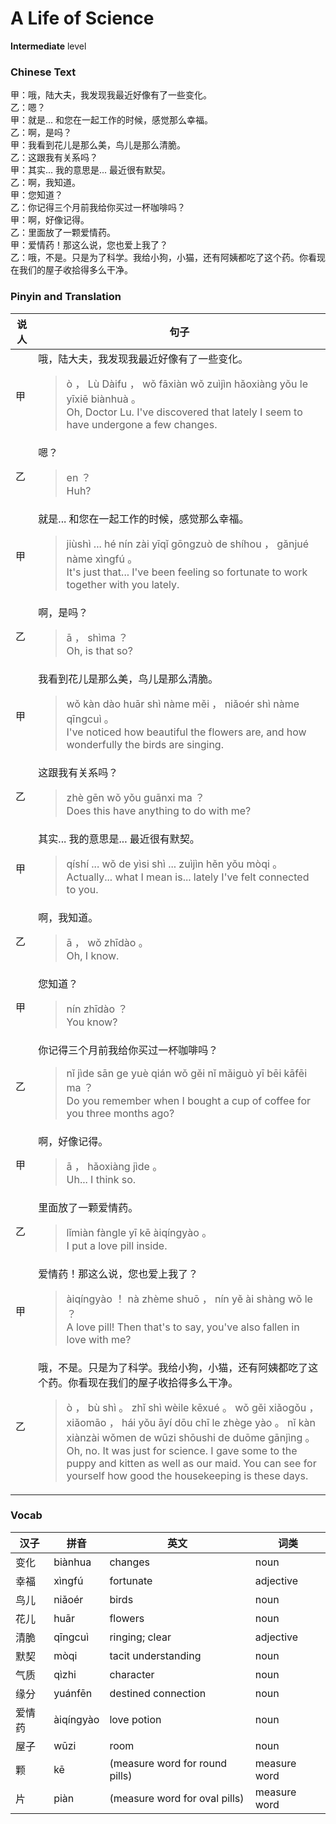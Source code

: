 # A Life of Science
**Intermediate** level
### Chinese Text
甲：哦，陆大夫，我发现我最近好像有了一些变化。<br />乙：嗯？<br />甲：就是... 和您在一起工作的时候，感觉那么幸福。<br />乙：啊，是吗？<br />甲：我看到花儿是那么美，鸟儿是那么清脆。<br />乙：这跟我有关系吗？<br />甲：其实... 我的意思是... 最近很有默契。<br />乙：啊，我知道。<br />甲：您知道？<br />乙：你记得三个月前我给你买过一杯咖啡吗？<br />甲：啊，好像记得。<br />乙：里面放了一颗爱情药。<br />甲：爱情药！那这么说，您也爱上我了？<br />乙：哦，不是。只是为了科学。我给小狗，小猫，还有阿姨都吃了这个药。你看现在我们的屋子收拾得多么干净。

### Pinyin and Translation
|说人|句子|
|----|----|
|甲|哦，陆大夫，我发现我最近好像有了一些变化。<blockquote>ò ， Lù Dàifu ， wǒ fāxiàn wǒ zuìjìn hǎoxiàng yǒu le yīxiē biànhuà 。<br />Oh, Doctor Lu. I've discovered that lately I seem to have undergone a few changes.</blockquote>|
|乙|嗯？<blockquote>en ？<br />Huh?</blockquote>|
|甲|就是... 和您在一起工作的时候，感觉那么幸福。<blockquote>jiùshì ... hé nín zài yīqǐ gōngzuò de shíhou ， gǎnjué nàme xìngfú 。<br />It's just that... I've been feeling so fortunate to work together with you lately.</blockquote>|
|乙|啊，是吗？<blockquote>ā ， shìma ？<br />Oh, is that so?</blockquote>|
|甲|我看到花儿是那么美，鸟儿是那么清脆。<blockquote>wǒ kàn dào huār shì nàme měi ， niǎoér shì nàme qīngcuì 。<br />I've noticed how beautiful the flowers are, and how wonderfully the birds are singing.</blockquote>|
|乙|这跟我有关系吗？<blockquote>zhè gēn wǒ yǒu guānxi ma ？<br />Does this have anything to do with me?</blockquote>|
|甲|其实... 我的意思是... 最近很有默契。<blockquote>qíshí ... wǒ de yìsi shì ... zuìjìn hěn yǒu mòqi 。<br />Actually... what I mean is... lately I've felt connected to you.</blockquote>|
|乙|啊，我知道。<blockquote>ā ， wǒ zhīdào 。<br />Oh, I know.</blockquote>|
|甲|您知道？<blockquote>nín zhīdào ？<br />You know?</blockquote>|
|乙|你记得三个月前我给你买过一杯咖啡吗？<blockquote>nǐ jìde sān ge yuè qián wǒ gěi nǐ mǎiguò yī bēi kāfēi ma ？<br />Do you remember when I bought a cup of coffee for you three months ago?</blockquote>|
|甲|啊，好像记得。<blockquote>ā ， hǎoxiàng jìde 。<br />Uh... I think so.</blockquote>|
|乙|里面放了一颗爱情药。<blockquote>lǐmiàn fàngle yī kē àiqíngyào 。<br />I put a love pill inside.</blockquote>|
|甲|爱情药！那这么说，您也爱上我了？<blockquote>àiqíngyào ！ nà zhème shuō ， nín yě ài shàng wǒ le ？<br />A love pill! Then that's to say, you've also fallen in love with me?</blockquote>|
|乙|哦，不是。只是为了科学。我给小狗，小猫，还有阿姨都吃了这个药。你看现在我们的屋子收拾得多么干净。<blockquote>ò ， bù shì 。 zhǐ shì wèile kēxué 。 wǒ gěi xiǎogǒu ， xiǎomāo ， hái yǒu āyí dōu chī le zhège yào 。 nǐ kàn xiànzài wǒmen de wūzi shōushi de duōme gānjìng 。<br />Oh, no. It was just for science. I gave some to the puppy and kitten as well as our maid. You can see for yourself how good the housekeeping is these days.</blockquote>|
### Vocab
|汉子|拼音|英文|词类|
|----|----|----|----|
|变化|biànhua|changes|noun|
|幸福|xìngfú|fortunate|adjective|
|鸟儿|niǎoér|birds|noun|
|花儿|huār|flowers|noun|
|清脆|qīngcuì|ringing; clear|adjective|
|默契|mòqi|tacit understanding|noun|
|气质|qìzhi|character|noun|
|缘分|yuánfēn|destined connection|noun|
|爱情药|àiqíngyào|love potion|noun|
|屋子|wūzi|room|noun|
|颗|kē|(measure word for round pills)|measure word|
|片|piàn|(measure word for oval pills)|measure word|